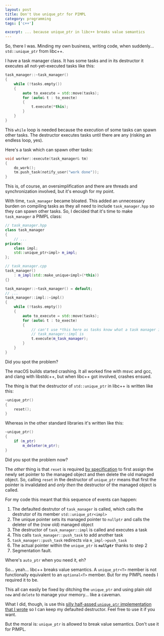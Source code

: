 ```yaml
---
layout: post
title: Don't Use unique_ptr for PIMPL
category: programming
tags: ['c++']

excerpt: ... because unique_ptr in libc++ breaks value semantics
---
```


So, there I was. Minding my own business, writing code, when suddenly... `std::unique_ptr` from libc++.

I have a task manager class. It has some tasks and in its destructor it executes all not-yet-executed tasks like this:

```c++
task_manager::~task_manager()
{
    while (!tasks.empty())
    {
        auto to_execute = std::move(tasks);
        for (auto& t : to_execte)
        {
            t.execute(*this);
        }
    }
}
```

This `while` loop is needed because the execution of some tasks can spawn other tasks. The destructor executes tasks until there are any (risking an endless loop, yes).

Here's a task which can spawn other tasks:

```c++
void worker::execute(task_manager& tm)
{
    do_work();
    tm.push_task(notify_user("work done"));
}
```

This is, of course, an oversimplification and there are threads and synchronization involved, but it's enough for my point.

With time, `task_manager` became bloated. This added an unnecessary burden on compiling tasks as they all need to include `task_manager.hpp` so they can spawn other tasks. So, I decided that it's time to make `task_manager` a PIMPL class:

```c++
// task_manager.hpp
class task_manager
{
    // ...
private:
    class impl;
    std::unique_ptr<impl> m_impl;
};
```

```c++
// task_manager.cpp
task_manager()
    : m_impl(std::make_unique<impl>(*this))
{}

task_manager::~task_manager() = default;
// ...
task_manager::impl::~impl()
{
    while (!tasks.empty())
    {
        auto to_execute = std::move(tasks);
        for (auto& t : to_execte)
        {
            // can't use *this here as tasks know what a task manager is and not what
            // task_manager::impl is
            t.execute(m_task_manager);
        }
    }
}
```

Did you spot the problem?

The macOS builds started crashing. It all worked fine with msvc and gcc, and clang with libstdc++, but when libc++ got involved, crashes ensued.

The thing is that the destructor of `std::unique_ptr` in libc++ is written like this:

```c++
~unique_ptr()
{
    reset();
}
```

Whereas in the other standard libraries it's written like this:

```c++
~unique_ptr()
{
    if (m_ptr)
        m_deleter(m_ptr);
}
```

Did you spot the problem now?

The *other* thing is that `reset` is required [by specification](https://en.cppreference.com/w/cpp/memory/unique_ptr/reset) to first assign the newly set pointer to the managed object and then delete the old managed object. So, calling `reset` in the destructor of `unique_ptr` means that first the pointer is invalidated and *only then* the destructor of the managed object is called.

For my code this meant that this sequence of events can happen:

1. The defaulted destrutor of `task_manager` is called, which calls the destrutor of its member `std::unique_ptr<impl>`
1. The unique pointer sets its managed pointer to `nullptr` and calls the deleter of the (now old) managed object
1. The destructor of `task_manager::impl` is called and executes a task
2. This calls `task_manager::push_task` to add another task
3. `task_manager::push_task` redirects via `m_impl->push_task`
4. The actual pointer within the `unique_ptr` is **`nullptr`** thanks to step 2
5. Segmentation fault.

Where's `auto_ptr` when you need it, eh?

So... yeah... libc++ breaks value semantics. A `unique_ptr<T>` member is not functionally equivalent to an `optional<T>` member. But for my PIMPL needs I required it to be.

This all can easily be fixed by ditching the `unique_ptr` and using plain old `new` and `delete` to manage your memory... like a caveman.

What I did, though, is use this [silly half-assed `unique_ptr` implementation that I wrote](https://gist.github.com/iboB/c359d4ff542022543440f2e774e053e2) so I can keep my defaulted destructor. Feel free to use it if you want.

But the moral is: `unique_ptr` is allowed to break value semantics. Don't use it for PIMPL.
